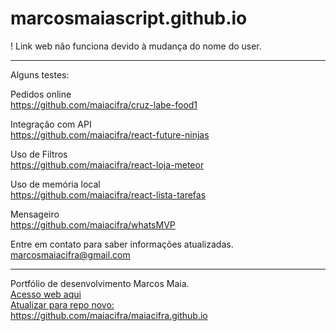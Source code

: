 # marcosmaiascript.github.io  
  
! Link web não funciona devido à mudança do nome do user.  
  
------  
  
Alguns testes: 

Pedidos online  
https://github.com/maiacifra/cruz-labe-food1  

Integração com API  
https://github.com/maiacifra/react-future-ninjas  

Uso de Filtros  
https://github.com/maiacifra/react-loja-meteor  

Uso de memória local   
https://github.com/maiacifra/react-lista-tarefas  

Mensageiro  
https://github.com/maiacifra/whatsMVP  


Entre em contato para saber informações atualizadas.
marcosmaiacifra@gmail.com  
  
------  
  
Portfólio de desenvolvimento Marcos Maia.   
[Acesso web aqui](https://marcosmaiascript.github.io/)    
[Atualizar para repo novo:](https://github.com/maiacifra/maiacifra.github.io)    
https://github.com/maiacifra/maiacifra.github.io   
